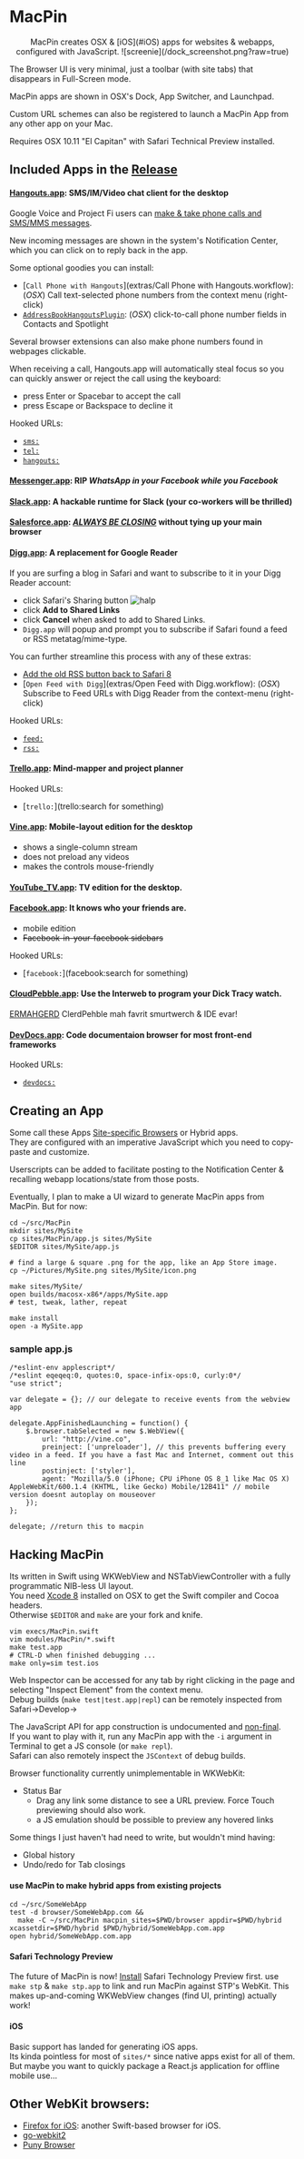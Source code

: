 # MacPin
<center>
MacPin creates OSX & [iOS](#iOS) apps for websites & webapps, configured with JavaScript.  
![screenie](/dock_screenshot.png?raw=true)  
</center>

The Browser UI is very minimal, just a toolbar (with site tabs) that disappears in Full-Screen mode.

MacPin apps are shown in OSX's Dock, App Switcher, and Launchpad.  

Custom URL schemes can also be registered to launch a MacPin App from any other app on your Mac.  

Requires OSX 10.11 "El Capitan" with Safari Technical Preview installed.  

## Included Apps in the [Release](https://github.com/kfix/MacPin/releases)

#### [Hangouts.app](http://plus.google.com/hangouts): SMS/IM/Video chat client for the desktop

Google Voice and Project Fi users can [make & take phone calls and SMS/MMS messages](http://fi.google.com/about/faq/#talk-and-text-4).  

New incoming messages are shown in the system's Notification Center,  
which you can click on to reply back in the app.

Some optional goodies you can install:  
* [`Call Phone with Hangouts`](extras/Call Phone with Hangouts.workflow): (_OSX_) Call text-selected phone numbers from the context menu (right-click)
* [`AddressBookHangoutsPlugin`](extras/AddressBookHangoutsPlugin): (_OSX_) click-to-call phone number fields in Contacts and Spotlight

Several browser extensions can also make phone numbers found in webpages clickable.

When receiving a call, Hangouts.app will automatically steal focus so you can quickly answer or reject the call using the keyboard:  

* press Enter or Spacebar to accept the call
* press Escape or Backspace to decline it

Hooked URLs:
* [`sms:`](sms:5558675309)
* [`tel:`](tel:18001234567)
* [`hangouts:`](hangouts:coolguy@example.com)

#### [Messenger.app](https://www.messenger.com/hangouts): RIP *WhatsApp in your Facebook while you Facebook*

#### [Slack.app](https://signin.slack.com): A hackable runtime for Slack (your co-workers will be thrilled)

#### [Salesforce.app](https://signin.salesforce.com): _[ALWAYS BE CLOSING](https://www.youtube.com/watch?v=r6Lf8GtMe4M)_ without tying up your main browser

#### [Digg.app](http://digg.com/reader): A replacement for Google Reader
If you are surfing a blog in Safari and want to subscribe to it in your Digg Reader account:  

* click Safari's Sharing button ![halp](templates/xcassets/iOS/icons8/toolbar_upload.png?raw=true)
* click **Add to Shared Links**
* click **Cancel** when asked to add to Shared Links.
* `Digg.app` will popup and prompt you to subscribe if Safari found a feed or RSS metatag/mime-type.

You can further streamline this process with any of these extras:

* [Add the old RSS button back to Safari 8](http://www.red-sweater.com/blog/2624/subscribe-to-feed-safari-extension)
* [`Open Feed with Digg`](extras/Open Feed with Digg.workflow): (_OSX_) Subscribe to Feed URLs with Digg Reader from the context-menu (right-click)

Hooked URLs:
* [`feed:`](feed:http://example.com/sampleblog.xml)
* [`rss:`](rss://example.com/sampleblog.xml)

#### [Trello.app](http://trello.com): Mind-mapper and project planner
Hooked URLs:
* [`trello:`](trello:search for something)

#### [Vine.app](http://vine.co): Mobile-layout edition for the desktop

* shows a single-column stream
* does not preload any videos
* makes the controls mouse-friendly

#### [YouTube_TV.app](http://youtube.com/tv): TV edition for the desktop.

#### [Facebook.app](https://m.facebook.com/home.php): It knows who your friends are.

* mobile edition
* ~~Facebook-in-your-facebook sidebars~~


Hooked URLs:
* [`facebook:`](facebook:search for something)

#### [CloudPebble.app](https://cloudpebble.net/ide): Use the Interweb to program your Dick Tracy watch.
[ERMAHGERD](http://knowyourmeme.com/memes/ermahgerd) ClerdPehble mah favrit smurtwerch & IDE evar!

#### [DevDocs.app](http://devdocs.io): Code documentaion browser for most front-end frameworks
Hooked URLs:
* [`devdocs:`](devdocs:someFuncName)

## Creating an App
Some call these Apps [Site-specific Browsers](https://en.wikipedia.org/wiki/Site-specific_browser) or Hybrid apps.  
They are configured with an imperative JavaScript which you need to copy-paste and customize.  

Userscripts can be added to facilitate posting to the Notification Center & recalling webapp locations/state from those posts.

Eventually, I plan to make a UI wizard to generate MacPin apps from MacPin. But for now:  

```
cd ~/src/MacPin
mkdir sites/MySite
cp sites/MacPin/app.js sites/MySite
$EDITOR sites/MySite/app.js

# find a large & square .png for the app, like an App Store image.
cp ~/Pictures/MySite.png sites/MySite/icon.png

make sites/MySite/
open builds/macosx-x86*/apps/MySite.app
# test, tweak, lather, repeat

make install
open -a MySite.app
```

### sample app.js
```
/*eslint-env applescript*/
/*eslint eqeqeq:0, quotes:0, space-infix-ops:0, curly:0*/
"use strict";

var delegate = {}; // our delegate to receive events from the webview app

delegate.AppFinishedLaunching = function() {
	$.browser.tabSelected = new $.WebView({
		url: "http://vine.co",
		preinject: ['unpreloader'], // this prevents buffering every video in a feed. If you have a fast Mac and Internet, comment out this line
		postinject: ['styler'],
		agent: "Mozilla/5.0 (iPhone; CPU iPhone OS 8_1 like Mac OS X) AppleWebKit/600.1.4 (KHTML, like Gecko) Mobile/12B411" // mobile version doesnt autoplay on mouseover
	});
};

delegate; //return this to macpin
```

## Hacking MacPin
Its written in Swift using WKWebView and NSTabViewController with a fully programmatic NIB-less UI layout.  
You need [Xcode 8](https://developer.apple.com/xcode/) installed on OSX to get the Swift compiler and Cocoa headers.  
Otherwise `$EDITOR` and `make` are your fork and knife.

```
vim execs/MacPin.swift
vim modules/MacPin/*.swift
make test.app
# CTRL-D when finished debugging ...
make only=sim test.ios
```

Web Inspector can be accessed for any tab by right clicking in the page and selecting "Inspect Element" from the context menu.  
Debug builds (`make test|test.app|repl`) can be remotely inspected from Safari->Develop-><ComputerName>

The JavaScript API for app construction is undocumented and [non-final](https://github.com/kfix/MacPin/issues/11).  
If you want to play with it, run any MacPin app with the `-i` argument in Terminal to get a JS console (or `make repl`).  
Safari can also remotely inspect the `JSContext` of debug builds.

Browser functionality currently unimplementable in WKWebKit:
* Status Bar
  * Drag any link some distance to see a URL preview. Force Touch previewing should also work.
  * a JS emulation should be possible to preview any hovered links

Some things I just haven't had need to write, but wouldn't mind having:

* Global history
* Undo/redo for Tab closings

#### use MacPin to make hybrid apps from existing projects
```
cd ~/src/SomeWebApp
test -d browser/SomeWebApp.com &&
  make -C ~/src/MacPin macpin_sites=$PWD/browser appdir=$PWD/hybrid xcassetdir=$PWD/hybrid $PWD/hybrid/SomeWebApp.com.app
open hybrid/SomeWebApp.com.app
```

#### Safari Technology Preview
The future of MacPin is now!
[Install](https://developer.apple.com/safari/download/) Safari Technology Preview first.
use `make stp` & `make stp.app` to link and run MacPin against STP's WebKit.
This makes up-and-coming WKWebView changes (find UI, printing) actually work!

#### iOS

Basic support has landed for generating iOS apps.  
Its kinda pointless for most of `sites/*` since native apps exist for all of them.  
But maybe you want to quickly package a React.js application for offline mobile use...  

## Other WebKit browsers:

* [Firefox for iOS](https://github.com/mozilla/firefox-ios/): another Swift-based browser for iOS.
* [go-webkit2](https://github.com/sourcegraph/go-webkit2)
* [Puny Browser](https://github.com/ahungry/puny-browser)
